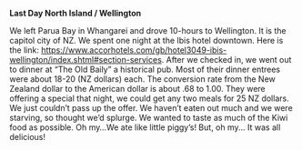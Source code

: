 **Last Day North Island / Wellington**

We left Parua Bay in Whangarei and drove 10-hours to Wellington. It is the capitol city of NZ. We
spent one night at the Ibis hotel downtown. Here is the link: https://www.accorhotels.com/gb/hotel3049-ibis-wellington/index.shtml#section-services. After we checked in, we went out to dinner at
“The Old Baily” a historical pub. Most of their dinner entrees were about 18-20 (NZ dollars) each.
The conversion rate from the New Zealand dollar to the American dollar is about .68 to 1.00. They
were offering a special that night, we could get any two meals for 25 NZ dollars. We just couldn’t
pass up the offer. We haven’t eaten out much and we were starving, so thought we’d splurge.
We wanted to taste as much of the Kiwi food as possible. Oh my…We ate like little piggy’s! But,
oh my... It was all delicious!
